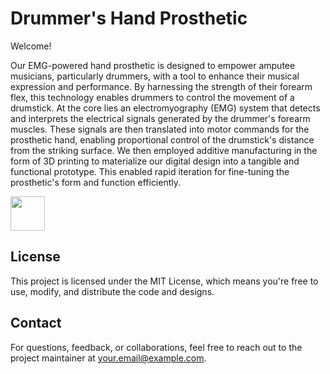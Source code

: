 # Drummer's Hand Prosthetic 
Welcome! 

Our EMG-powered hand prosthetic is designed to empower amputee musicians, particularly drummers, with a tool to enhance their musical expression and performance. By harnessing the strength of their forearm flex, this technology enables drummers to control the movement of a drumstick. At the core lies an electromyography (EMG) system that detects and interprets the electrical signals generated by the drummer's forearm muscles. These signals are then translated into motor commands for the prosthetic hand, enabling proportional control of the drumstick's distance from the striking surface. We then employed additive manufacturing in the form of 3D printing to materialize our digital design into a tangible and functional prototype. This enabled rapid iteration for fine-tuning the prosthetic's form and function efficiently.

<img width="55px" src="[https://cdn.jsdelivr.net/gh/devicons/devicon/icons/cplusplus/cplusplus-original.svg](https://github.com/aaren-aras/drummers-hand-prosthetic/assets/89285583/40b70ae3-2bf9-45b3-b9ea-bee4f193f6ea)">

<!-- ![image](https://github.com/aaren-aras/drummers-hand-prosthetic/assets/89285583/40b70ae3-2bf9-45b3-b9ea-bee4f193f6ea) --> 

## License
This project is licensed under the MIT License, which means you're free to use, modify, and distribute the code and designs.

## Contact
For questions, feedback, or collaborations, feel free to reach out to the project maintainer at your.email@example.com.

